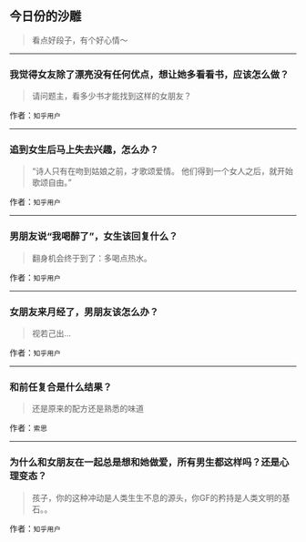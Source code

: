 ## 今日份的沙雕

> 看点好段子，有个好心情～


 
---

### 我觉得女友除了漂亮没有任何优点，想让她多看看书，应该怎么做？

> 请问题主，看多少书才能找到这样的女朋友？


作者：`知乎用户`

---

### 追到女生后马上失去兴趣，怎么办？

> “诗人只有在吻到姑娘之前，才歌颂爱情。 他们得到一个女人之后，就开始歌颂自由。”


作者：`知乎用户`

---

### 男朋友说“我喝醉了”，女生该回复什么？

> 翻身机会终于到了：多喝点热水。


作者：`知乎用户`

---

### 女朋友来月经了，男朋友该怎么办？

> 视若己出…


作者：`知乎用户`

---

### 和前任复合是什么结果？

> 还是原来的配方还是熟悉的味道


作者：`索思`

---

### 为什么和女朋友在一起总是想和她做爱，所有男生都这样吗？还是心理变态？

> 孩子，你的这种冲动是人类生生不息的源头，你GF的矜持是人类文明的基石。。


作者：`知乎用户`